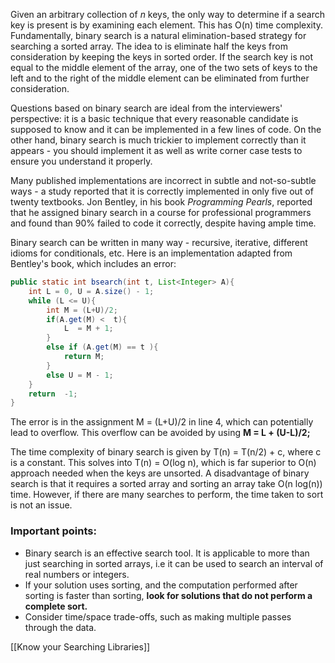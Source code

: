 Given an arbitrary collection of *n* keys, the only way to determine if a search key is present is by examining each element. This has O(n) time complexity. Fundamentally, binary search is a natural elimination-based strategy for searching a sorted array. The idea to is eliminate half the keys from consideration by keeping the keys in sorted order. If the search key is not equal to the middle element of the array, one of the two sets of keys to the left and to the right of the middle element can be eliminated from further consideration.

Questions based on binary search are ideal from the interviewers' perspective: it is a basic technique that every reasonable candidate is supposed to know and it can be implemented in a few lines of code. On the other hand, binary search is much trickier to implement correctly than it appears - you should implement it as well as write corner case tests to ensure you understand it properly.

Many published implementations are incorrect in subtle and not-so-subtle ways - a study reported that it is correctly implemented in only five out of twenty textbooks. Jon Bentley, in his book *Programming Pearls*, reported that he assigned binary search in a course for professional programmers and found than 90% failed to code it correctly, despite having ample time.

Binary search can be written in many way - recursive, iterative, different idioms for conditionals, etc.  Here is an implementation adapted from Bentley's book, which includes an error:

``` java
public static int bsearch(int t, List<Integer> A){
	int L = 0, U = A.size() - 1;
	while (L <= U){
		int M = (L+U)/2;
		if(A.get(M) <  t){
			L  = M + 1;
		}
		else if (A.get(M) == t ){
			return M;
		}
		else U = M - 1;
	}
	return  -1;
}
```

The error is in the assignment M = (L+U)/2 in line 4, which can potentially lead to overflow. This overflow can be avoided by using **M = L + (U-L)/2;**

The time complexity of binary search is given by T(n) = T(n/2) + c, where c is a constant. This solves into T(n) = O(log n), which is far superior to O(n) approach needed when the keys are unsorted. A disadvantage of binary search is that it requires a sorted array and sorting an array take O(n log(n)) time. However, if there are many searches to perform, the time taken to sort is not an issue. 

### Important points:
- Binary search is an effective search tool. It is applicable to more than just searching in sorted arrays, i.e it can be used to search an interval of real numbers or integers.
- If your solution uses sorting, and the computation performed after sorting is faster than sorting, **look for solutions that do not perform a complete sort.**
- Consider time/space trade-offs, such as making multiple passes through the data.


[[Know your Searching Libraries]]





